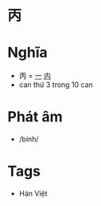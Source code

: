 # 丙

# Nghĩa
* 丙 = [一](一.md) [内](内.md)
* can thứ 3 trong 10 can

# Phát âm
* /bính/

# Tags
* Hán Việt

